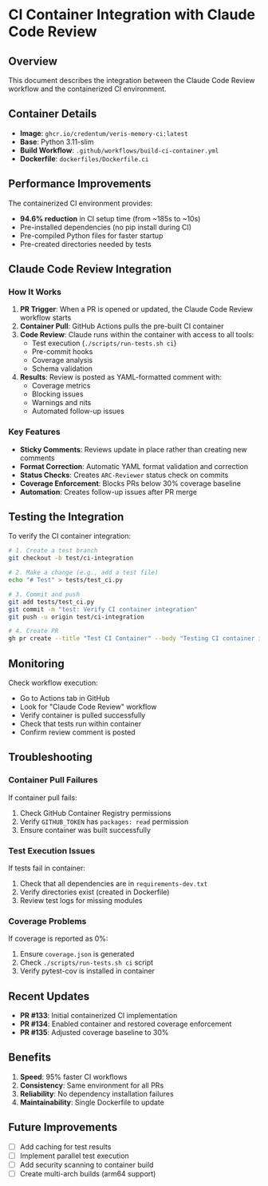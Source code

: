 # CI Container Integration with Claude Code Review

## Overview

This document describes the integration between the Claude Code Review workflow and the containerized CI environment.

## Container Details

- **Image**: `ghcr.io/credentum/veris-memory-ci:latest`
- **Base**: Python 3.11-slim
- **Build Workflow**: `.github/workflows/build-ci-container.yml`
- **Dockerfile**: `dockerfiles/Dockerfile.ci`

## Performance Improvements

The containerized CI environment provides:
- **94.6% reduction** in CI setup time (from ~185s to ~10s)
- Pre-installed dependencies (no pip install during CI)
- Pre-compiled Python files for faster startup
- Pre-created directories needed by tests

## Claude Code Review Integration

### How It Works

1. **PR Trigger**: When a PR is opened or updated, the Claude Code Review workflow starts
2. **Container Pull**: GitHub Actions pulls the pre-built CI container
3. **Code Review**: Claude runs within the container with access to all tools:
   - Test execution (`./scripts/run-tests.sh ci`)
   - Pre-commit hooks
   - Coverage analysis
   - Schema validation
4. **Results**: Review is posted as YAML-formatted comment with:
   - Coverage metrics
   - Blocking issues
   - Warnings and nits
   - Automated follow-up issues

### Key Features

- **Sticky Comments**: Reviews update in place rather than creating new comments
- **Format Correction**: Automatic YAML format validation and correction
- **Status Checks**: Creates `ARC-Reviewer` status check on commits
- **Coverage Enforcement**: Blocks PRs below 30% coverage baseline
- **Automation**: Creates follow-up issues after PR merge

## Testing the Integration

To verify the CI container integration:

```bash
# 1. Create a test branch
git checkout -b test/ci-integration

# 2. Make a change (e.g., add a test file)
echo "# Test" > tests/test_ci.py

# 3. Commit and push
git add tests/test_ci.py
git commit -m "test: Verify CI container integration"
git push -u origin test/ci-integration

# 4. Create PR
gh pr create --title "Test CI Container" --body "Testing CI container integration"
```

## Monitoring

Check workflow execution:
- Go to Actions tab in GitHub
- Look for "Claude Code Review" workflow
- Verify container is pulled successfully
- Check that tests run within container
- Confirm review comment is posted

## Troubleshooting

### Container Pull Failures

If container pull fails:
1. Check GitHub Container Registry permissions
2. Verify `GITHUB_TOKEN` has `packages: read` permission
3. Ensure container was built successfully

### Test Execution Issues

If tests fail in container:
1. Check that all dependencies are in `requirements-dev.txt`
2. Verify directories exist (created in Dockerfile)
3. Review test logs for missing modules

### Coverage Problems

If coverage is reported as 0%:
1. Ensure `coverage.json` is generated
2. Check `./scripts/run-tests.sh ci` script
3. Verify pytest-cov is installed in container

## Recent Updates

- **PR #133**: Initial containerized CI implementation
- **PR #134**: Enabled container and restored coverage enforcement
- **PR #135**: Adjusted coverage baseline to 30%

## Benefits

1. **Speed**: 95% faster CI workflows
2. **Consistency**: Same environment for all PRs
3. **Reliability**: No dependency installation failures
4. **Maintainability**: Single Dockerfile to update

## Future Improvements

- [ ] Add caching for test results
- [ ] Implement parallel test execution
- [ ] Add security scanning to container build
- [ ] Create multi-arch builds (arm64 support)